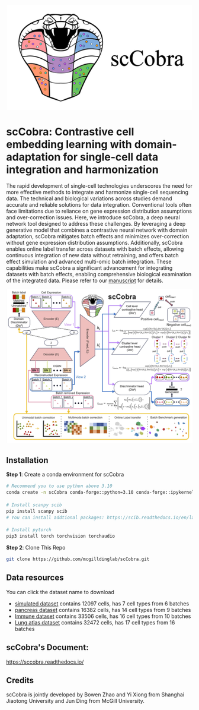 <p align="center">
  <img src="https://github.com/mcgilldinglab/scCobra/blob/main/Figure/scCobra_logo.png" width="500">
</p>

# scCobra: Contrastive cell embedding learning with domain-adaptation for single-cell data integration and harmonization 
  
The rapid development of single-cell technologies underscores the need for more effective methods to integrate and harmonize single-cell sequencing data. The technical and biological variations across studies demand accurate and reliable solutions for data integration. Conventional tools often face limitations due to reliance on gene expression distribution assumptions and over-correction issues. Here, we introduce scCobra, a deep neural network tool designed to address these challenges. By leveraging a deep generative model that combines a contrastive neural network with domain adaptation, scCobra mitigates batch effects and minimizes over-correction without gene expression distribution assumptions. Additionally, scCobra enables online label transfer across datasets with batch effects, allowing continuous integration of new data without retraining, and offers batch effect simulation and advanced multi-omic batch integration. These capabilities make scCobra a significant advancement for integrating datasets with batch effects, enabling comprehensive biological examination of the integrated data. Please refer to our [manuscript](https://www.biorxiv.org/content/10.1101/2022.10.23.513389v2) for details.

<p align="center">
  <img src="https://github.com/mcgilldinglab/scCobra/blob/main/Figure/Fig1.png" width="800">
</p>

## Installation

**Step 1**: Create a conda environment for scCobra

```bash
# Recommend you to use python above 3.10
conda create -n scCobra conda-forge::python=3.10 conda-forge::ipykernel 

# Install scanpy scib
pip install scanpy scib
# You can install addtional packages: https://scib.readthedocs.io/en/latest/index.html

# Install pytorch
pip3 install torch torchvision torchaudio
``` 

**Step 2**: Clone This Repo

```bash
git clone https://github.com/mcgilldinglab/scCobra.git
```

## Data resources

You can click the dataset name to download

* [simulated dataset](https://figshare.com/ndownloader/files/33798263) contains 12097 cells, has 7 cell types from 6 batches
* [pancreas dataset](https://figshare.com/ndownloader/files/24539828) contains 16382 cells, has 14 cell types from 9 batches
* [Immune dataset](https://figshare.com/ndownloader/files/25717328) contains 33506 cells, has 16 cell types from 10 batches
* [Lung atlas dataset](https://figshare.com/ndownloader/files/24539942) contains 32472 cells, has 17 cell types from 16 batches


## scCobra's Document:
https://sccobra.readthedocs.io/

## Credits
scCobra is jointly developed by Bowen Zhao and Yi Xiong from Shanghai Jiaotong University and Jun Ding from McGill University.

